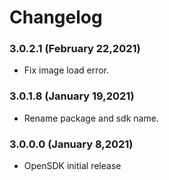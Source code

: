 # Changelog


### 3.0.2.1 (February 22,2021)

- Fix image load error.


### 3.0.1.8 (January 19,2021)

- Rename package and sdk name.


### 3.0.0.0 (January 8,2021)

- OpenSDK initial release